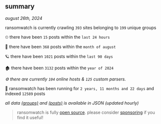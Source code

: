 
## summary
_august 26th, 2024_

ransomwatch is currently crawling `393` sites belonging to `199` unique groups

⏲ there have been `15` posts within the `last 24 hours`

🦈 there have been `368` posts within the `month of august`

🪐 there have been `1021` posts within the `last 90 days`

🏚 there have been `3132` posts within the `year of 2024`

_⚙️ there are currently `104` online hosts & `125` custom parsers._

🦕 ransomwatch has been running for `2 years, 11 months and 22 days` and indexed `12589` posts

_all data  [(groups)](http://ransomwhat.telemetry.ltd/groups) and [(posts)](http://ransomwhat.telemetry.ltd/posts) is available in JSON (updated hourly)_

> ransomwatch is fully [open source](https://github.com/joshhighet/ransomwatch#ransomwatch--). please consider [sponsoring](https://github.com/sponsors/joshhighet) if you find it useful!
